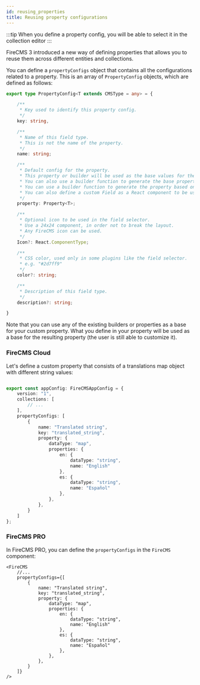 ```yaml
---
id: reusing_properties
title: Reusing property configurations
---
```


:::tip
When you define a property config, you will be able to select it in
the collection editor
:::

FireCMS 3 introduced a new way of defining properties that allows you to reuse
them across different entities and collections.

You can define a `propertyConfigs` object that
contains all the configurations related to a property. This is an array of
`PropertyConfig` objects, which are defined as follows:

```typescript
export type PropertyConfig<T extends CMSType = any> = {

    /**
     * Key used to identify this property config.
     */
    key: string,

    /**
     * Name of this field type.
     * This is not the name of the property.
     */
    name: string;

    /**
     * Default config for the property.
     * This property or builder will be used as the base values for the resulting property.
     * You can also use a builder function to generate the base property.
     * You can use a builder function to generate the property based on the values or the path.
     * You can also define a custom Field as a React component to be used for this property.
     */
    property: Property<T>;

    /**
     * Optional icon to be used in the field selector.
     * Use a 24x24 component, in order not to break the layout.
     * Any FireCMS icon can be used.
     */
    Icon?: React.ComponentType;

    /**
     * CSS color, used only in some plugins like the field selector.
     * e.g. "#2d7ff9"
     */
    color?: string;

    /**
     * Description of this field type.
     */
    description?: string;

}
```

Note that you can use any of the existing builders or properties as a base for
your custom property. What you define in your property will be used as a base
for the resulting property (the user is still able to customize it).

### FireCMS Cloud

Let's define a custom property that consists of a translations map object with different string values:

```typescript

export const appConfig: FireCMSAppConfig = {
    version: "1",
    collections: [
        // ...
    ],
    propertyConfigs: [
        {
            name: "Translated string",
            key: "translated_string",
            property: {
                dataType: "map",
                properties: {
                    en: {
                        dataType: "string",
                        name: "English"
                    },
                    es: {
                        dataType: "string",
                        name: "Español"
                    },
                },
            },
        }
    ]
};
```

### FireCMS PRO

In FireCMS PRO, you can define the `propertyConfigs` in the `FireCMS` component:

```tsx
<FireCMS
    //...
    propertyConfigs={[
        {
            name: "Translated string",
            key: "translated_string",
            property: {
                dataType: "map",
                properties: {
                    en: {
                        dataType: "string",
                        name: "English"
                    },
                    es: {
                        dataType: "string",
                        name: "Español"
                    },
                },
            },
        }
    ]}
/>
```


